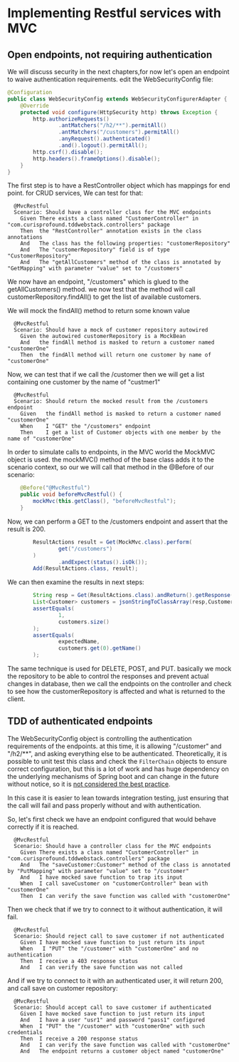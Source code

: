 # Implementing Restful services with MVC

## Open endpoints, not requiring authentication

We will discuss security in the next chapters,for now let's open an endpoint to waive authentication
requirements. edit the WebSecurityConfig file:

```java
@Configuration
public class WebSecurityConfig extends WebSecurityConfigurerAdapter {
    @Override
    protected void configure(HttpSecurity http) throws Exception {
        http.authorizeRequests()
                .antMatchers("/h2/**").permitAll()
                .antMatchers("/customers").permitAll()
                .anyRequest().authenticated()
                .and().logout().permitAll();
        http.csrf().disable();
        http.headers().frameOptions().disable();
    }
}
```

The first step is to have a RestController object which has mappings for end point. for CRUD services, 
We can test for that:

```gherkin
  @MvcRestful
  Scenario: Should have a controller class for the MVC endpoints
    Given There exists a class named "CustomerController" in "com.curisprofound.tddwebstack.controllers" package
    Then  the "RestController" annotation exists in the class annotations
    And   The class has the following properties: "customerRepository"
    And   The "customerRepository" field is of type "CustomerRepository"
    And   The "getAllCustomers" method of the class is annotated by "GetMapping" with parameter "value" set to "/customers"
```
We now have an endpoint, "/customers" which is glued to the getAllCustomers() method. we now
test that the method will call customerRepository.findAll() to get the list of available customers.

We will mock the findAll() method to return some known value

```gherkin
  @MvcRestful
  Scenario: Should have a mock of customer repository autowired
    Given the autowired customerRepository is a MockBean
    And   the findAll method is masked to return a customer named "customerOne"
    Then  the findAll method will return one customer by name of "customerOne"
```

Now, we can test that if we call the /customer then we will get a list containing one 
customer by the name of "custmer1"

```gherkin
  @MvcRestful
  Scenario: Should return the mocked result from the /customers endpoint
    Given   the findAll method is masked to return a customer named "customerOne"
    When    I "GET" the "/customers" endpoint
    Then    I get a list of Customer objects with one member by the name of "customerOne"
```

In order to simulate calls to endpoints, in the MVC world the MockMVC object is used. 
the mockMVC() method of the base class adds it to the scenario context, so our we will
call that method in the @Before of our scenario:

```java
    @Before("@MvcRestful")
    public void beforeMvcRestful() {
        mockMvc(this.getClass(), "beforeMvcRestful");
    }
```
Now, we can perform a GET to the /customers endpoint and assert that the result is 200.

```java
        ResultActions result = Get(MockMvc.class).perform(
                get("/customers")
        )
                .andExpect(status().isOk());
        Add(ResultActions.class, result);
```

We can then examine the results in next steps:

```java
        String resp = Get(ResultActions.class).andReturn().getResponse().getContentAsString();
        List<Customer> customers = jsonStringToClassArray(resp,Customer.class);
        assertEquals(
                1,
                customers.size()
        );
        assertEquals(
                expectedName,
                customers.get(0).getName()
        );
```

The same technique is used for DELETE, POST, and PUT. basically we mock the repository to be able
to control the responses and prevent actual changes in database, then we call the endpoints on the
controller and check to see how the customerRepository is affected and what is returned to the 
client.


## TDD of authenticated endpoints

The WebSecurityConfig object is controlling the authentication requirements of the endpoints.
at this time, it is allowing "/customer" and "/h2/**", and asking everything else to be authenticated.
Theoretically, it is possible to unit test this class and check the ```FilterChain``` objects to ensure
correct configuration, but this is a lot of work and has huge dependency on the underlying mechanisms
of Spring boot and can change in the future without notice, so it is [not considered the best practice](https://stackoverflow.com/questions/43663688/spring-security-httpsecurity-configuration-testing).

In this case it is easier to lean towards integration testing, just ensuring that the
call will fail and pass properly without and with authentication.

So, let's first check we have an endpoint configured that would behave correctly if 
it is reached. 

```gherkin
  @MvcRestful
  Scenario: Should have a controller class for the MVC endpoints
    Given There exists a class named "CustomerController" in "com.curisprofound.tddwebstack.controllers" package
    And   The "saveCustomer:Customer" method of the class is annotated by "PutMapping" with parameter "value" set to "/customer"
    And   I have mocked save function to trap its input
    When  I call saveCustomer on "customerController" bean with "customerOne"
    Then  I can verify the save function was called with "customerOne"
```
Then we check that if we try to connect to it without authentication,
it will fail.

```gherkin
  @MvcRestful
  Scenario: Should reject call to save customer if not authenticated
    Given I have mocked save function to just return its input
    When   I "PUT" the "/customer" with "customerOne" and no authentication
    Then  I receive a 403 response status
    And   I can verify the save function was not called
```

And if we try to connect to it with an authenticated user, it will 
return 200, and call save on customer repository:

```gherkin
  @MvcRestful
  Scenario: Should accept call to save customer if authenticated
    Given I have mocked save function to just return its input
    And   I have a user "usr1" and password "pass1" configured
    When  I "PUT" the "/customer" with "customerOne" with such credentials
    Then  I receive a 200 response status
    And   I can verify the save function was called with "customerOne"
    And   The endpoint returns a customer object named "customerOne"
```






